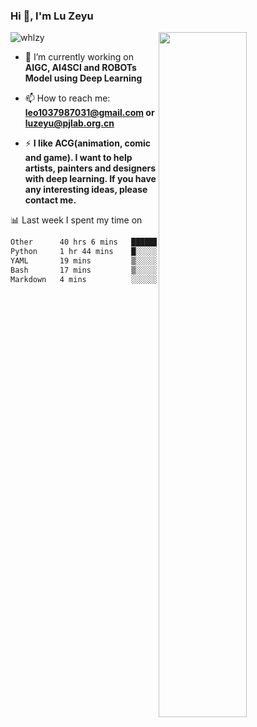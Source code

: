 ### Hi 👋, I'm Lu Zeyu

<img src="https://komarev.com/ghpvc/?username=whlzy&label=Profile%20views&color=0e75b6&style=flat" alt="whlzy" />
<img align="right" width="53%" src="https://github-readme-stats.vercel.app/api?username=whlzy&show_icons=true">

- 🔭 I’m currently working on **AIGC, AI4SCI and ROBOTs Model using Deep Learning**

- 📫 How to reach me: **leo1037987031@gmail.com or luzeyu@pjlab.org.cn**

- ⚡ **I like ACG(animation, comic and game). I want to help artists, painters and designers with deep learning. If you have any interesting ideas, please contact me.**

📊 Last week I spent my time on

<!--START_SECTION:waka-->

```txt
Other      40 hrs 6 mins   ███████████████████████▓░   94.28 %
Python     1 hr 44 mins    █░░░░░░░░░░░░░░░░░░░░░░░░   04.08 %
YAML       19 mins         ▒░░░░░░░░░░░░░░░░░░░░░░░░   00.75 %
Bash       17 mins         ▒░░░░░░░░░░░░░░░░░░░░░░░░   00.67 %
Markdown   4 mins          ░░░░░░░░░░░░░░░░░░░░░░░░░   00.16 %
```

<!--END_SECTION:waka-->

